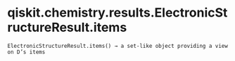 # qiskit.chemistry.results.ElectronicStructureResult.items

`ElectronicStructureResult.items() → a set-like object providing a view on D’s items`
